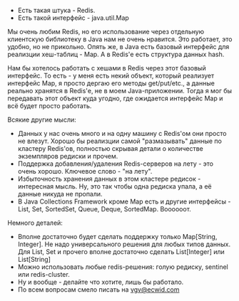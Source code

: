 - Есть такая штука - Redis.
- Есть такой интерфейс - java.util.Map

Мы очень любим Redis, но его использование через отдельную клиентскую библиотеку в Java нам не очень нравится. Это работает, это удобно, но не прикольно.
Опять же, в Java есть базовый интерфейс для реализции хеш-таблиц - Map. А в Redis'е есть структура данных hash.

Нам бы хотелось работать с хешами в Redis через этот базовый интерфейс. То есть - у меня есть некий объект, который реализует интерфейс Map, я просто дергаю его методы get/put/etc., а данные реально хранятся в Redis'е, не в моем Java-приложении.
Тогда я мог бы передавать этот объект куда угодно, где ожидается интерфейс Map и всё будет просто работать.

Всякие другие мысли:
- Данных у нас очень много и на одну машину с Redis'ом они просто не влезут. Хорошо бы реализции самой "размазывать" данные по кластеру Redis'ов, полностью скрывая детали о количестве экземпляров редиски и прочем.
- Поддержка добавления/удаления Redis-серверов на лету - это очень хорошо. Ключевое слово - "на лету".
- Избыточность хранения данных в этом кластере редисок - интересная мысль. Ну, это так чтобы одна редиска упала, а её данные никуда не пропали.
- В Java Collections Framework кроме Map есть и другие интерфейсы - List, Set, SortedSet, Queue, Deque, SortedMap. Воооооот.

Немного деталей:
- Вполне достаточно будет сделать поддержку только Map[String, Integer]. Не надо универсального решения для любых типов данных. Для List, Set и прочего вполне достаточно сделать List[Integer] или List[String]
- Можно использовать любые redis-решения: голую редиску, sentinel или redis-cluster. 
- Ну и вообще - делайте что хотите, лишь бы работало.
- По всем вопросам смело писать на vgv@ecwid.com



<script>
  (function(i,s,o,g,r,a,m){i['GoogleAnalyticsObject']=r;i[r]=i[r]||function(){
  (i[r].q=i[r].q||[]).push(arguments)},i[r].l=1*new Date();a=s.createElement(o),
  m=s.getElementsByTagName(o)[0];a.async=1;a.src=g;m.parentNode.insertBefore(a,m)
  })(window,document,'script','//www.google-analytics.com/analytics.js','ga');

  ga('create', 'UA-60374351-1', 'auto');
  ga('send', 'pageview');

</script>
